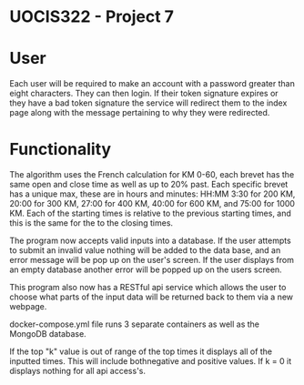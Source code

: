# UOCIS322 - Project 7 #


# User 

Each user will be required to make an account with a password greater than eight characters. They can then login. If their token signature expires or they have a bad token signature the service will redirect them to the index page along with the message pertaining to why they were redirected.

# Functionality
The algorithm uses the French calculation for KM 0-60, each brevet has the same open and close time as well as up to 20% past. Each specific brevet has a unique max, these are in hours and minutes: HH:MM 3:30 for 200 KM, 20:00 for 300 KM, 27:00 for 400 KM, 40:00 for 600 KM, and 75:00 for 1000 KM. Each of the starting times is relative to the previous starting times, and this is the same for the to the closing times.

The program now accepts valid inputs into a database. If the user attempts to submit an invalid value nothing will be added to the data base, and an error message will be pop up on the user's screen. If the user displays from an empty database another error will be popped up on the users screen.

This program also now has a RESTful api service which allows the user to choose what parts of the input data will be returned back to them via a new webpage.

docker-compose.yml file runs 3 separate containers as well as the MongoDB database.

If the top "k" value is out of range of the top times it displays all of the inputted times. This will include bothnegative and positive values. If k = 0 it displays nothing for all api access's.

